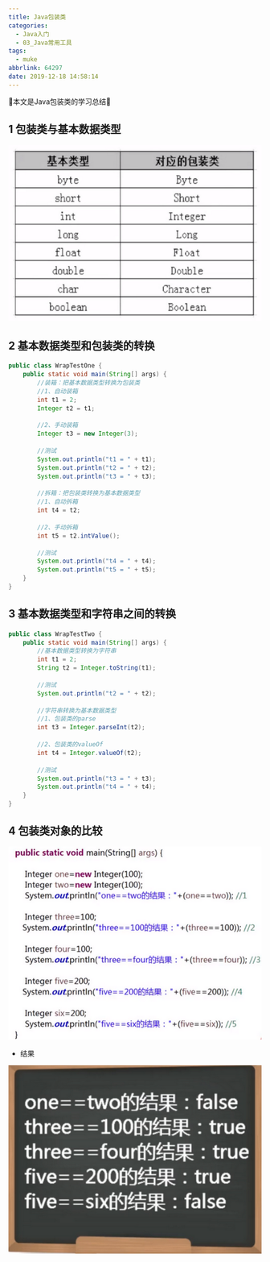 ```yaml
---
title: Java包装类
categories:
  - Java入门
  - 03_Java常用工具
tags:
  - muke
abbrlink: 64297
date: 2019-12-18 14:58:14
---
```


:star2:本文是Java包装类的学习总结:star2:

<!-- more -->

## 1 包装类与基本数据类型

![图片](/images/013_02_01.png)

## 2 基本数据类型和包装类的转换

```java
public class WrapTestOne {
    public static void main(String[] args) {
        //装箱：把基本数据类型转换为包装类
        //1、自动装箱
        int t1 = 2;
        Integer t2 = t1;

        //2、手动装箱
        Integer t3 = new Integer(3);

        //测试
        System.out.println("t1 = " + t1);
        System.out.println("t2 = " + t2);
        System.out.println("t3 = " + t3);

        //拆箱：把包装类转换为基本数据类型
        //1、自动拆箱
        int t4 = t2;

        //2、手动拆箱
        int t5 = t2.intValue();

        //测试
        System.out.println("t4 = " + t4);
        System.out.println("t5 = " + t5);
    }
}

```

## 3 基本数据类型和字符串之间的转换

```java
public class WrapTestTwo {
    public static void main(String[] args) {
        //基本数据类型转换为字符串
        int t1 = 2;
        String t2 = Integer.toString(t1);

        //测试
        System.out.println("t2 = " + t2);

        //字符串转换为基本数据类型
        //1、包装类的parse
        int t3 = Integer.parseInt(t2);

        //2、包装类的valueOf
        int t4 = Integer.valueOf(t2);

        //测试
        System.out.println("t3 = " + t3);
        System.out.println("t4 = " + t4);
    }
}
```

## 4 包装类对象的比较

![图片](/images/013_02_02.png)

- 结果

![图片](/images/013_02_03.png)
